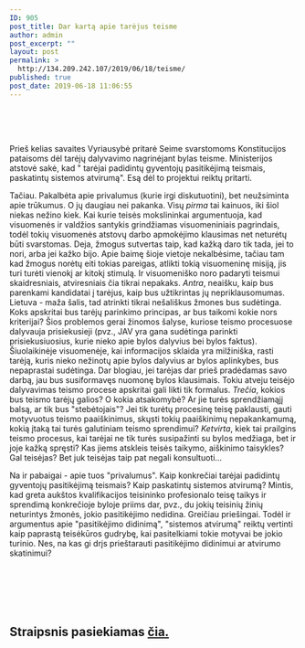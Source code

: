 ```yaml
---
ID: 905
post_title: Dar kartą apie tarėjus teisme
author: admin
post_excerpt: ""
layout: post
permalink: >
  http://134.209.242.107/2019/06/18/teisme/
published: true
post_date: 2019-06-18 11:06:55
---
```

<!-- wp:spacer {"height":50} -->
<div style="height:50px" aria-hidden="true" class="wp-block-spacer"></div>
<!-- /wp:spacer -->

<!-- wp:paragraph {"dropCap":true} -->
<p class="has-drop-cap"> Prieš kelias savaites Vyriausybė pritarė Seime svarstomoms Konstitucijos pataisoms dėl tarėjų dalyvavimo nagrinėjant bylas teisme. Ministerijos atstovė sakė, kad " tarėjai padidintų gyventojų pasitikėjimą teismais, paskatintų sistemos atvirumą". Esą dėl to projektui reiktų pritarti.</p>
<!-- /wp:paragraph -->

<!-- wp:paragraph -->
<p>Tačiau. Pakalbėta apie privalumus (kurie irgi diskutuotini), bet neužsiminta apie trūkumus. O jų daugiau nei pakanka. Visų&nbsp;<em>pirma</em>&nbsp;tai kainuos, iki šiol niekas nežino kiek. Kai kurie teisės mokslininkai argumentuoja, kad visuomenės ir valdžios santykis grindžiamas visuomeniniais pagrindais, todėl tokių visuomenės atstovų darbo apmokėjimo klausimas net neturėtų būti svarstomas. Deja, žmogus sutvertas taip, kad kažką daro tik tada, jei to nori, arba jei kažko bijo. Apie baimę šioje vietoje nekalbėsime, tačiau tam kad žmogus norėtų eiti tokias pareigas, atlikti tokią visuomeninę misiją, jis turi turėti vienokį ar kitokį stimulą. Ir visuomeniško noro padaryti teismui skaidresniais, atviresniais čia tikrai nepakaks.&nbsp;<em>Antra</em>, neaišku, kaip bus parenkami kandidatai į tarėjus, kaip bus užtikrintas jų nepriklausomumas. Lietuva - maža šalis, tad atrinkti tikrai nešališkus žmones bus sudėtinga. Koks apskritai bus tarėjų parinkimo principas, ar bus taikomi kokie nors kriterijai? Šios problemos gerai žinomos šalyse, kuriose teismo procesuose dalyvauja prisiekusieji (pvz., JAV yra gana sudėtinga parinkti prisiekusiuosius, kurie nieko apie bylos dalyvius bei bylos faktus). Šiuolaikinėje visuomenėje, kai informacijos sklaida yra milžiniška, rasti tarėją, kuris nieko nežinotų apie bylos dalyvius ar bylos aplinkybes, bus nepaprastai sudėtinga. Dar blogiau, jei tarėjas dar prieš pradėdamas savo darbą, jau bus susiformavęs nuomonę bylos klausimais. Tokiu atveju teisėjo dalyvavimas teismo procese apskritai gali likti tik formalus.&nbsp;<em>Trečia</em>, kokios bus teismo tarėjų galios? O kokia atsakomybė? Ar jie turės sprendžiamąjį balsą, ar tik bus "stebėtojais"? Jei tik turėtų procesinę teisę paklausti, gauti motyvuotus teismo paaiškinimus, skųsti tokių paaiškinimų nepakankamumą, kokią įtaką tai turės galutiniam teismo sprendimui?&nbsp;<em>Ketvirta</em>, kiek tai prailgins teismo procesus, kai tarėjai ne tik turės susipažinti su bylos medžiaga, bet ir joje kažką spręsti? Kas jiems atskleis teisės taikymo, aiškinimo taisykles? Gal teisėjas? Bet juk teisėjas taip pat negali konsultuoti...</p>
<!-- /wp:paragraph -->

<!-- wp:paragraph -->
<p>Na ir pabaigai - apie tuos "privalumus". Kaip konkrečiai tarėjai padidintų gyventojų pasitikėjimą teismais? Kaip paskatintų sistemos atvirumą? Mintis, kad greta aukštos kvalifikacijos teisininko profesionalo teisę taikys ir sprendimą konkrečioje byloje priims dar, pvz., du jokių teisinių žinių neturintys žmonės, jokio pasitikėjimo nedidina. Greičiau priešingai. Todėl ir argumentus apie "pasitikėjimo didinimą", "sistemos atvirumą" reiktų vertinti kaip paprastą teisėkūros gudrybę, kai pasitelkiami tokie motyvai be jokio turinio. Nes, na kas gi drįs prieštarauti pasitikėjimo didinimui ar atvirumo skatinimui?</p>
<!-- /wp:paragraph -->

<!-- wp:paragraph -->
<p> </p>
<!-- /wp:paragraph -->

<!-- wp:spacer {"height":60} -->
<div style="height:60px" aria-hidden="true" class="wp-block-spacer"></div>
<!-- /wp:spacer -->

<!-- wp:image {"id":907} -->
<figure class="wp-block-image"><img src="https://websitedemos.net/agency-02/wp-content/uploads/sites/30/2018/12/pic05-free-img-1024x427.jpg" alt="" class="wp-image-907"/></figure>
<!-- /wp:image -->

<!-- wp:uagb/section {"align":"right","block_id":"9c119f37-e65f-4978-9763-e07c61d8e487","topPadding":0,"bottomPadding":15,"leftPadding":50,"topMargin":-100,"backgroundType":"color","backgroundColor":"#abb8c3"} -->
<section class="wp-block-uagb-section uagb-section__wrap uagb-section__background-color" id="uagb-section-9c119f37-e65f-4978-9763-e07c61d8e487"><div class="uagb-section__overlay"></div><div class="uagb-section__inner-wrap"><!-- wp:uagb/advanced-heading {"block_id":"7d0e0e90-3f2a-4589-bb59-6069f65ca748","headingAlign":"left","headingColor":"#ffffff","separatorHeight":0,"subHeadFontSize":0} -->
<div class="wp-block-uagb-advanced-heading" id="uagb-adv-heading-7d0e0e90-3f2a-4589-bb59-6069f65ca748"><h2 class="uagb-heading-text"> Straipsnis pasiekiamas <a href="https://www.linkedin.com/pulse/dar-kart%C4%85-apie-tar%C4%97jus-teisme-dainius-%C4%8Di%C4%8Delis/" target="_blank" rel="noreferrer noopener" aria-label=" (opens in a new tab)">čia.</a></h2><div class="uagb-separator-wrap"><div class="uagb-separator"></div></div><p class="uagb-desc-text"></p></div>
<!-- /wp:uagb/advanced-heading -->

<!-- wp:paragraph -->
<p></p>
<!-- /wp:paragraph --></div></section>
<!-- /wp:uagb/section -->

<!-- wp:spacer {"height":80} -->
<div style="height:80px" aria-hidden="true" class="wp-block-spacer"></div>
<!-- /wp:spacer -->

<!-- wp:columns -->
<div class="wp-block-columns has-2-columns"><!-- wp:column -->
<div class="wp-block-column"></div>
<!-- /wp:column -->

<!-- wp:column -->
<div class="wp-block-column"></div>
<!-- /wp:column --></div>
<!-- /wp:columns -->